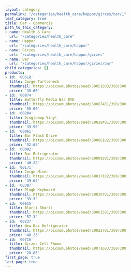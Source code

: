 ```yaml
---
layout: category
permalink: "/categories/health_care/happor/girzes/bar/1"
leaf_category: true
title: Bar - Commercia
path_to_this_category:
- name: Health & Care
  url: "/categories/health_care"
- name: Happor
  url: "/categories/health_care/happor"
- name: Girzes
  url: "/categories/health_care/happor/girzes"
- name: Bar
  url: "/categories/health_care/happor/girzes/bar"
child_categories: []
products:
- id: '00518'
  title: Corge Turtleneck
  thumbnail: https://picsum.photos/seed/S0051803/300/300
  price: '38.66'
- id: '00874'
  title: Butterfly Media Bar DVD
  thumbnail: https://picsum.photos/seed/S0087401/300/300
  price: '58.06'
- id: '00284'
  title: Dinglebop Vinyl
  thumbnail: https://picsum.photos/seed/S0028401/300/300
  price: '39.95'
- id: '00861'
  title: Bar Flash Drive
  thumbnail: https://picsum.photos/seed/S0086102/300/300
  price: '52.63'
- id: '00092'
  title: Bar Refrigerator
  thumbnail: https://picsum.photos/seed/S0009201/300/300
  price: '40.22'
- id: '00171'
  title: Corge Mixer
  thumbnail: https://picsum.photos/seed/S0017102/300/300
  price: '39.64'
- id: '00387'
  title: Plugh Keyboard
  thumbnail: https://picsum.photos/seed/S0038701/300/300
  price: '39.3'
- id: '00615'
  title: Blurri Shorts
  thumbnail: https://picsum.photos/seed/S0061501/300/300
  price: '57.3'
- id: '00227'
  title: New Baz Refrigerator
  thumbnail: https://picsum.photos/seed/S0022701/300/300
  price: '48.23'
- id: '00716'
  title: Girzes Cell Phone
  thumbnail: https://picsum.photos/seed/S0071603/300/300
  price: '28.85'
first_page: true
last_page: true
---
```


